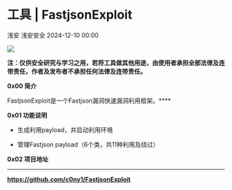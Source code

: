 #  工具 | FastjsonExploit   
浅安  浅安安全   2024-12-10 00:00  
  
![](https://mmbiz.qpic.cn/sz_mmbiz_png/7stTqD182SXspIn8EJLM6hcSZWI7RibP9I0XwnB70m9quqeUC26TLQcw55DpjkJpiaxFkgMFszXyZ6FulNTt0ggQ/640?wx_fmt=png&from=appmsg "")  
  
**注：仅供安全研究与学习之用，若将工具做其他用途，由使用者承担全部法律及连带责任，作者及发布者不承担任何法律及连带责任。**  
  
**0x00 简介**  
  
FastjsonExploit是一个Fastjson漏洞快速漏洞利用框架。****  
  
**0x01 功能说明**  
- 生成利用payload，并启动利用环境  
  
- 管理Fastjson payload（6个类，共11种利用及绕过）  
  
**0x02 项目地址**  
****  
  
**https://github.com/c0ny1/FastjsonExploit**  
  
  
  

